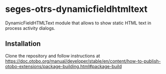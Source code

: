 # seges-otrs-dynamicfieldhtmltext
DynamicFieldHTMLText module that allows to show static HTML text in process activity dialogs.

## Installation

Clone the repository and follow instructions at https://doc.otobo.org/manual/developer/stable/en/content/how-to-publish-otobo-extensions/package-building.html#package-build


